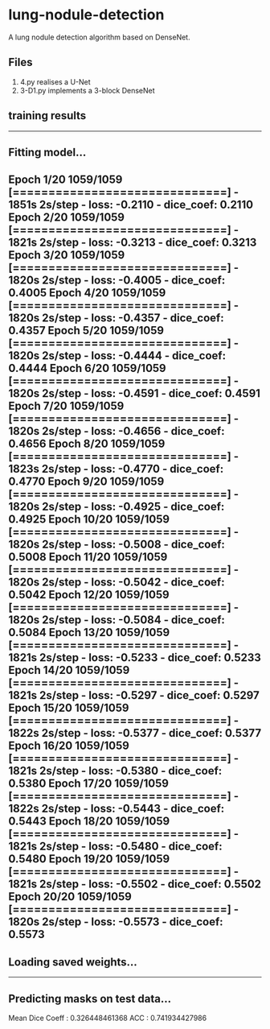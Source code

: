 # lung-nodule-detection
A lung nodule detection algorithm based on DenseNet.

## Files
1. 4.py realises a U-Net
2. 3-D1.py implements a  3-block DenseNet

## training results
------------------------------
Fitting model...
------------------------------
Epoch 1/20
1059/1059 [==============================] - 1851s 2s/step - loss: -0.2110 - dice_coef: 0.2110
Epoch 2/20
1059/1059 [==============================] - 1821s 2s/step - loss: -0.3213 - dice_coef: 0.3213
Epoch 3/20
1059/1059 [==============================] - 1820s 2s/step - loss: -0.4005 - dice_coef: 0.4005
Epoch 4/20
1059/1059 [==============================] - 1820s 2s/step - loss: -0.4357 - dice_coef: 0.4357
Epoch 5/20
1059/1059 [==============================] - 1820s 2s/step - loss: -0.4444 - dice_coef: 0.4444
Epoch 6/20
1059/1059 [==============================] - 1820s 2s/step - loss: -0.4591 - dice_coef: 0.4591
Epoch 7/20
1059/1059 [==============================] - 1820s 2s/step - loss: -0.4656 - dice_coef: 0.4656
Epoch 8/20
1059/1059 [==============================] - 1823s 2s/step - loss: -0.4770 - dice_coef: 0.4770
Epoch 9/20
1059/1059 [==============================] - 1820s 2s/step - loss: -0.4925 - dice_coef: 0.4925
Epoch 10/20
1059/1059 [==============================] - 1820s 2s/step - loss: -0.5008 - dice_coef: 0.5008
Epoch 11/20
1059/1059 [==============================] - 1820s 2s/step - loss: -0.5042 - dice_coef: 0.5042
Epoch 12/20
1059/1059 [==============================] - 1820s 2s/step - loss: -0.5084 - dice_coef: 0.5084
Epoch 13/20
1059/1059 [==============================] - 1821s 2s/step - loss: -0.5233 - dice_coef: 0.5233
Epoch 14/20
1059/1059 [==============================] - 1821s 2s/step - loss: -0.5297 - dice_coef: 0.5297
Epoch 15/20
1059/1059 [==============================] - 1822s 2s/step - loss: -0.5377 - dice_coef: 0.5377
Epoch 16/20
1059/1059 [==============================] - 1821s 2s/step - loss: -0.5380 - dice_coef: 0.5380
Epoch 17/20
1059/1059 [==============================] - 1822s 2s/step - loss: -0.5443 - dice_coef: 0.5443
Epoch 18/20
1059/1059 [==============================] - 1821s 2s/step - loss: -0.5480 - dice_coef: 0.5480
Epoch 19/20
1059/1059 [==============================] - 1821s 2s/step - loss: -0.5502 - dice_coef: 0.5502
Epoch 20/20
1059/1059 [==============================] - 1820s 2s/step - loss: -0.5573 - dice_coef: 0.5573
------------------------------
Loading saved weights...
------------------------------
------------------------------
Predicting masks on test data...
------------------------------
Mean Dice Coeff :  0.326448461368
ACC :  0.741934427986
